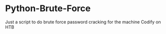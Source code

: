 # Python-Brute-Force

Just a script to do brute force password cracking for the machine Codify on HTB
